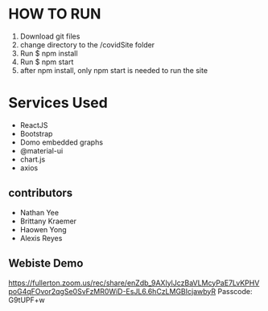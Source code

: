 # HOW TO RUN
1. Download git files
2. change directory to the /covidSite folder
3. Run $ npm install
4. Run $ npm start
5. after npm install, only npm start is needed to run the site

# Services Used
- ReactJS
- Bootstrap 
- Domo embedded graphs
- @material-ui
- chart.js
- axios

## contributors
- Nathan Yee
- Brittany Kraemer 
- Haowen Yong 
- Alexis Reyes

## Webiste Demo
https://fullerton.zoom.us/rec/share/enZdb_9AXlylJczBaVLMcyPaE7LvKPHVpoG4qFOvor2qgSe0SvFzMR0WiD-EsJL6.6hCzLMGBIcjawbyR
Passcode: G9tUPF+w 

